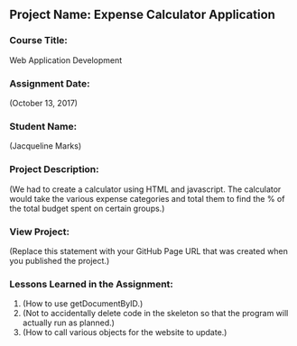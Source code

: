## Project Name:  Expense Calculator Application

### Course Title:
Web Application Development

### Assignment Date:  
(October 13, 2017)

### Student Name:  
(Jacqueline Marks)

### Project Description:
(We had to create a calculator using HTML and javascript. The calculator would take the various expense categories and total them to find the % of the total budget spent on certain groups.)

### View Project:
(Replace this statement with your GitHub Page URL that was created when you 
 published the project.)

### Lessons Learned in the Assignment:
1. (How to use getDocumentByID.)
2. (Not to accidentally delete code in the skeleton so that the program will actually run as planned.)
3. (How to call various objects for the website to update.)

